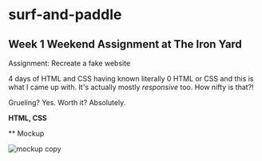# surf-and-paddle

## Week 1 Weekend Assignment at The Iron Yard

Assignment: Recreate a fake website

4 days of HTML and CSS having known literally 0 HTML or CSS and this is what I
came up with. It's actually mostly *responsive* too. How nifty is that?!

Grueling? Yes.
Worth it? Absolutely.

**HTML, CSS**


** Mockup 

![mockup copy](https://cloud.githubusercontent.com/assets/18720522/21284325/4be09f2e-c3e6-11e6-871e-b5273a760e79.png)
